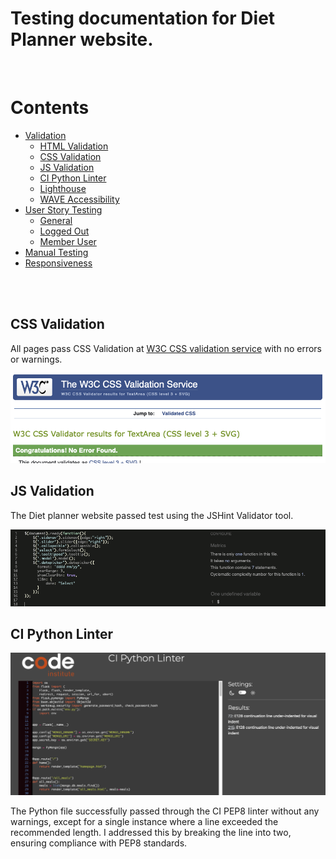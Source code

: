 

# Testing documentation for Diet Planner website.
<br>

# Contents

* [Validation](#validation)
    * [HTML Validation](#html-validation)
    * [CSS Validation](#css-validation)
    * [JS Validation](#js-validation)
    * [CI Python Linter](#ci-python-linter)
    * [Lighthouse](#lighthouse)
    * [WAVE Accessibility](#wave-accessibility-checker)
* [User Story Testing](#user-story-testing)
    * [General](#general)
    * [Logged Out](#logged-out)
    * [Member User](#member-user)
* [Manual Testing](#manual-testing)
* [Responsiveness](#responsiveness)

<br><br>


## CSS Validation

All pages pass CSS Validation at [W3C CSS validation service](https://jigsaw.w3.org/css-validator/) with no errors or warnings.


![Alt text](/docs/validation-images/css-validation.png)


## JS Validation

The Diet planner website passed test using the JSHint Validator tool.

![Alt text](/docs/validation-images/js-validation.png)

## CI Python Linter

![Alt text](/docs/validation-images/python-validator.png)

The Python file successfully passed through the CI PEP8 linter without any warnings, except for a single instance where a line exceeded the recommended length. I addressed this by breaking the line into two, ensuring compliance with PEP8 standards.

